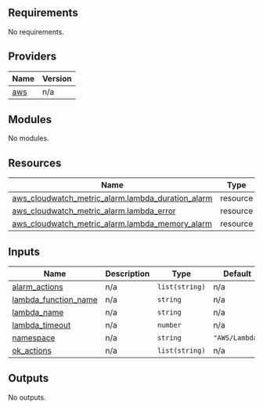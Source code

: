 ## Requirements

No requirements.

## Providers

| Name | Version |
|------|---------|
| <a name="provider_aws"></a> [aws](#provider\_aws) | n/a |

## Modules

No modules.

## Resources

| Name | Type |
|------|------|
| [aws_cloudwatch_metric_alarm.lambda_duration_alarm](https://registry.terraform.io/providers/hashicorp/aws/latest/docs/resources/cloudwatch_metric_alarm) | resource |
| [aws_cloudwatch_metric_alarm.lambda_error](https://registry.terraform.io/providers/hashicorp/aws/latest/docs/resources/cloudwatch_metric_alarm) | resource |
| [aws_cloudwatch_metric_alarm.lambda_memory_alarm](https://registry.terraform.io/providers/hashicorp/aws/latest/docs/resources/cloudwatch_metric_alarm) | resource |

## Inputs

| Name | Description | Type | Default | Required |
|------|-------------|------|---------|:--------:|
| <a name="input_alarm_actions"></a> [alarm\_actions](#input\_alarm\_actions) | n/a | `list(string)` | n/a | yes |
| <a name="input_lambda_function_name"></a> [lambda\_function\_name](#input\_lambda\_function\_name) | n/a | `string` | n/a | yes |
| <a name="input_lambda_name"></a> [lambda\_name](#input\_lambda\_name) | n/a | `string` | n/a | yes |
| <a name="input_lambda_timeout"></a> [lambda\_timeout](#input\_lambda\_timeout) | n/a | `number` | n/a | yes |
| <a name="input_namespace"></a> [namespace](#input\_namespace) | n/a | `string` | `"AWS/Lambda"` | no |
| <a name="input_ok_actions"></a> [ok\_actions](#input\_ok\_actions) | n/a | `list(string)` | n/a | yes |

## Outputs

No outputs.
